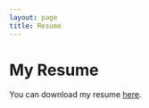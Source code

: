 ```yaml
---
layout: page
title: Resume
---
```


# My Resume

You can download my resume [here](./assets/Khushi_Patel_Resume.pdf).
